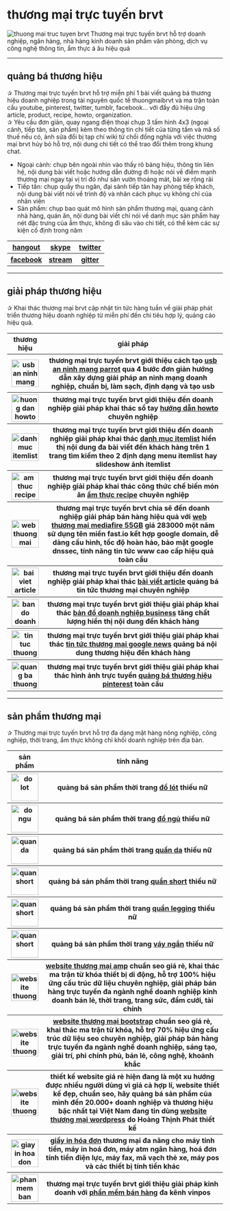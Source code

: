 # thương mại trực tuyến brvt
<img alt="thuong mai truc tuyen brvt" src="https://thuongmaitructuyenbrvt.imfast.io/anhthuongmai/bandothuongmaibrvt.jpg">
Thương mại trực tuyến brvt hỗ trợ doanh nghiệp, ngân hàng, nhà hàng kinh doanh sản phẩm văn phòng, dịch vụ công nghệ thông tin, ẩm thực á âu hiệu quả

<hr>

## quảng bá thương hiệu
&#10032; Thương mại trực tuyến brvt hỗ trợ miễn phí 1 bài viết quảng bá thương hiệu doanh nghiệp trong tài nguyên quốc tế thuongmaibrvt và ma trận toàn cầu youtube, pinterest, twitter, tumblr, facebook... với đầy đủ hiệu ứng article, product, recipe, howto, organization.<br>
&#10032; Yêu cầu đơn giản, quay ngang điện thoại chụp 3 tấm hình 4x3 (ngoại cảnh, tiếp tân, sản phẩm) kèm theo thông tin chi tiết của từng tấm và mã số thuế nếu có, ảnh sửa đổi bị tạp chí wiki từ chối đồng nghĩa với việc thương mại brvt hủy bỏ hỗ trợ, nội dung chi tiết có thể trao đổi thêm trong khung chat.<br>
<ul>
<li>Ngoại cảnh: chụp bên ngoài nhìn vào thấy rõ bảng hiệu, thông tin liên hệ, nội dung bài viết hoặc hướng dẫn đường đi hoặc nói về điểm mạnh thương mại ngay tại vị trí đó như sân vườn thoáng mát, bãi xe rộng rãi</li>
<li>Tiếp tân: chụp quầy thu ngân, đại sảnh tiếp tân hay phòng tiếp khách, nội dung bài viết nói về trình độ và nhân cách phục vụ không chỉ của nhân viên</li>
<li>Sản phẩm: chụp bao quát mô hình sản phẩm thương mại, quang cảnh nhà hàng, quán ăn, nội dung bài viết chỉ nói về danh mục sản phẩm hay nét đặc trưng của ẩm thực, không đi sâu vào chi tiết, có thể kèm các sự kiện cố định trong năm</li>
</ul>
<table style="width:100%;">
<tr>
<th><a href="https://hangouts.google.com/call/hqgbfrzomzcgjnfm6mupnqmq3ae" target="_blank">hangout</a></th>
<th><a href="https://join.skype.com/nFE0GoIAszSa" target="_blank">skype</a></th>
<th><a href="https://twitter.com/messages/compose?recipient_id=1226715199664615426&text=H%E1%BB%97%20tr%E1%BB%A3:%20" target="_blank">twitter</a></th>
</tr>
<tr>
<th><a href="https://m.me/thuongmaigithub" target="_blank">facebook</a></th>
<th><a href="https://www.youtube.com/watch?v=tzdC3wWVmIQ" target="_blank">stream</a></th>
<th><a href="https://gitter.im/thuong-mai-brvt/community?utm_source=badge&utm_medium=badge&utm_campaign=pr-badge" target="_blank">gitter</a></th>
</tr>
</table>

<hr>

## giải pháp thương hiệu
&#10032; Khai thác thương mại brvt cập nhật tin tức hàng tuần về giải pháp phát triển thương hiệu doanh nghiệp từ miễn phí đến chi tiêu hợp lý, quảng cáo hiệu quả.
<table style="width:100%;">
<tr>
<th>thương hiệu</th>
<th>giải pháp</th>
</tr>
<tr>
<th><img alt="usb an ninh mang parrot" src="https://thuongmaitructuyenbrvt.imfast.io/anhthuongmai/anhtintucthuongmai/taousb.jpg" width="64px"></th>
<th>thương mại trực tuyến brvt giới thiệu cách tạo <a href="https://thuongmaitructuyenbrvt.github.io/tintucthuongmai/usb-an-ninh-mang-parrot.html" target="_blank" title="usb an ninh mạng parrot">usb an ninh mạng parrot</a> qua 4 bước đơn giản hướng dẫn xây dựng giải pháp an ninh mạng doanh nghiệp, chuẩn bị, làm sạch, định dạng và tạo usb</th>
</tr>
<tr>
<th><img alt="huong dan howto" src="https://thuongmaitructuyenbrvt.imfast.io/anhthuongmai/anhtintucthuongmai/howtostepanh.jpg" width="64px"></th>
<th>thương mại trực tuyến brvt giới thiệu đến doanh nghiệp giải pháp khai thác sổ tay <a href="#" target="_blank" title="hướng dẫn howto">hướng dẫn howto</a> chuyên nghiệp</th>
</tr>
<tr>
<th><img alt="danh muc itemlist" src="https://thuongmaitructuyenbrvt.imfast.io/anhthuongmai/anhtintucthuongmai/itemlist-hieuung.jpg" width="64px"></th>
<th>thương mại trực tuyến brvt giới thiệu đến doanh nghiệp giải pháp khai thác <a href="#" target="_blank" title="danh mục itemlist">danh mục itemlist</a> hiển thị nội dung đa bài viết đến khách hàng trên 1 trang tìm kiếm theo 2 định dạng menu itemlist hay slideshow ảnh itemlist</th>
</tr>
<tr>
<th><img alt="am thuc recipe" src="https://thuongmaitructuyenbrvt.imfast.io/anhthuongmai/anhtintucthuongmai/amthucrecipe.jpg" width="64px"></th>
<th>thương mại trực tuyến brvt giới thiệu đến doanh nghiệp giải pháp khai thác công thức chế biến món ăn <a href="#" target="_blank" title="ẩm thực recipe">ẩm thực recipe</a> chuyên nghiệp</th>
</tr>
<tr>
<th><img alt="web thuong mai 55GB" src="https://thuongmaitructuyenbrvt.imfast.io/anhthuongmai/anhtintucthuongmai/mediafirehosting.jpg" width="64px"></th>
<th>thương mại trực tuyến brvt chia sẽ đến doanh nghiệp giải pháp bán hàng hiệu quả với <a href="#" target="_blank" title="web thương mại 55GB">web thương mại mediafire 55GB</a> giá 283000 một năm sử dụng tên miền fast.io kết hợp google domain, dễ dàng cấu hình, tốc độ hoàn hảo, bảo mật google dnssec, tính năng tin tức www cao cấp hiệu quả toàn cầu</th>
</tr>
<tr>
<th><img alt="bai viet article" src="https://thuongmaitructuyenbrvt.imfast.io/anhthuongmai/anhtintucthuongmai/articlestoriesreview.jpg" width="64px"></th>
<th>thương mại trực tuyến brvt giới thiệu đến doanh nghiệp giải pháp khai thác <a href="#" target="_blank" title="bài viết article">bài viết article</a> quảng bá tin tức thương mại chuyên nghiệp</th>
</tr>
<tr>
<th><img alt="ban do doanh nghiep business" src="https://thuongmaitructuyenbrvt.imfast.io/anhthuongmai/anhtintucthuongmai/googlebusinessvideo.jpg" width="64px"></th>
<th>thương mại trực tuyến brvt giới thiệu giải pháp khai thác <a href="#" target="_blank" title="bản đồ doanh nghiệp business">bản đồ doanh nghiệp business</a> tăng chất lượng hiển thị nội dung đến khách hàng</th>
</tr>
<tr>
<th><img alt="tin tuc thuong mai google news" src="https://thuongmaitructuyenbrvt.imfast.io/anhthuongmai/anhtintucthuongmai/googlepublishnews.jpg" width="64px"></th>
<th>thương mại trực tuyến brvt giới thiệu giải pháp khai thác <a href="#" target="_blank" title="tin tức thương mại google news">tin tức thương mại google news</a> quảng bá nội dung thương hiệu đến khách hàng</th>
</tr>
<tr>
<th><img alt="quang ba thuong hieu pinterest" src="https://thuongmaitructuyenbrvt.imfast.io/anhthuongmai/anhtintucthuongmai/thuongmaipinterest.jpg" width="64px"></th>
<th>thương mại trực tuyến brvt giới thiệu giải pháp khai thác hình ảnh trực tuyến <a href="#" target="_blank" title="quảng bá thương hiệu pinterest">quảng bá thương hiệu pinterest</a> toàn cầu</th>
</tr>
</table>

<hr>

## sản phẩm thương mại
&#10032; Thương mại trực tuyến brvt hỗ trợ đa dạng mặt hàng nông nghiệp, công nghiệp, thời trang, ẩm thực không chỉ khối doanh nghiệp trên địa bàn.
<table style="width:100%;">
<tr>
<th>sản phẩm</th>
<th>tính năng</th>
</tr>
<tr>
<th><img alt="do lot" src="https://thuongmaitructuyenbrvt.imfast.io/anhthuongmai/anhtintucthuongmai/dolot.jpg" width="64px"></th>
<th>quảng bá sản phẩm thời trang <a href="https://www.pinterest.com/pin/826832812826087876/" target="_blank" title="đồ lót">đồ lót</a> thiếu nữ</th>
</tr>
<tr>
<th><img alt="do ngu" src="https://thuongmaitructuyenbrvt.imfast.io/anhthuongmai/anhtintucthuongmai/dongu.jpg" width="64px"></th>
<th>quảng bá sản phẩm thời trang <a href="https://www.pinterest.com/pin/826832812826087265/" target="_blank" title="đồ ngủ">đồ ngủ</a> thiếu nữ</th>
</tr>
<tr>
<th><img alt="quan da" src="https://thuongmaitructuyenbrvt.imfast.io/anhthuongmai/anhtintucthuongmai/quanda.jpg" width="64px"></th>
<th>quảng bá sản phẩm thời trang <a href="https://www.pinterest.com/pin/826832812826087954/" target="_blank" title="quần da">quần da</a> thiếu nữ</th>
</tr>
<tr>
<th><img alt="quan short" src="https://thuongmaitructuyenbrvt.imfast.io/anhthuongmai/anhtintucthuongmai/shortjeans.jpg" width="64px"></th>
<th>quảng bá sản phẩm thời trang <a href="https://www.pinterest.com/pin/826832812826087632/" target="_blank" title="quần short">quần short</a> thiếu nữ</th>
</tr>
<tr>
<th><img alt="quan short" src="https://thuongmaitructuyenbrvt.imfast.io/anhthuongmai/anhtintucthuongmai/legging.jpg" width="64px"></th>
<th>quảng bá sản phẩm thời trang <a href="https://www.pinterest.com/pin/826832812826087551/" target="_blank" title="quần legging">quần legging</a> thiếu nữ</th>
</tr>
<tr>
<th><img alt="quan short" src="https://thuongmaitructuyenbrvt.imfast.io/anhthuongmai/anhtintucthuongmai/vayngan.jpg" width="64px"></th>
<th>quảng bá sản phẩm thời trang <a href="https://www.pinterest.com/pin/826832812826087405/" target="_blank" title="váy ngắn">váy ngắn</a> thiếu nữ</th>
</tr>
<tr>
<th><img alt="website thuong mai amp" src="https://thuongmaitructuyenbrvt.imfast.io/anhthuongmai/anhsanpham/mobiledamcuoi.jpg" width="64px"></th>
<th><a href="https://thuongmaitructuyenbrvt.github.io/sanphamthuongmai/website-thuong-mai-amp.html" target="_blank" title="website thương mại amp">website thương mại amp</a> chuẩn seo giá rẻ, khai thác ma trận từ khóa thiết bị di động, hỗ trợ 100% hiệu ứng cấu trúc dữ liệu chuyên nghiệp, giải pháp bán hàng trực tuyến đa ngành nghề doanh nghiệp kinh doanh bán lẻ, thời trang, trang sức, đầm cưới, tài chính</th>
</tr>
<tr>
<th><img alt="website thuong mai bootstrap" src="https://thuongmaitructuyenbrvt.imfast.io/anhthuongmai/anhsanpham/entertainmentnecromancers.jpg" width="64px"></th>
<th><a href="https://thuongmaitructuyenbrvt.github.io/sanphamthuongmai/website-thuong-mai-bootstrap.html" target="_blank" title="website thương mại bootstrap">website thương mại bootstrap</a> chuẩn seo giá rẻ, khai thác ma trận từ khóa, hỗ trợ 70% hiệu ứng cấu trúc dữ liệu seo chuyên nghiệp, giải pháp bán hàng trực tuyến đa ngành nghề doanh nghiệp, sáng tạo, giải trí, phi chính phủ, bán lẻ, công nghệ, khoảnh khắc</th>
</tr>
<tr>
<th><img alt="website thuong mai wordpress" src="https://thuongmaitructuyenbrvt.imfast.io/anhthuongmai/anhhoangthinhphat/hoangthinhphatbanggia.jpg" width="64px"></th>
<th>thiết kế website giá rẻ hiện đang là một xu hướng được nhiều người dùng vì giá cả hợp lí, website thiết kế đẹp, chuẩn seo, hãy quảng bá sản phẩm của mình đến 20.000+ doanh nghiệp và thương hiệu bậc nhất tại Việt Nam đang tin dùng <a href="https://thuongmaitructuyenbrvt.github.io/hoangthinhphat/thiet-ke-website-thuong-mai-wordpress.html" target="_blank" title="website thương mại wordpress">website thương mại wordpress</a> do Hoàng Thịnh Phát thiết kế</th>
</tr>
<tr>
<th><img alt="giay in hoa don" src="https://thuongmaitructuyenbrvt.imfast.io/anhthuongmai/anhhoangthinhphat/giayinhoadon.jpg" width="64px"></th>
<th><a href="https://thuongmaitructuyenbrvt.github.io/hoangthinhphat/giay-in-hoa-don-thuong-mai.html" target="_blank" title="giấy in hóa đơn">giấy in hóa đơn</a> thương mại đa năng cho máy tính tiền, máy in hoá đơn, máy atm ngân hàng, hoá đơn tính tiền điện lực, máy fax, mã vạch thẻ xe, máy pos và các thiết bị tính tiền khác</th>
</tr>
<tr>
<th><img alt="phan mem ban hang" src="https://thuongmaitructuyenbrvt.imfast.io/anhthuongmai/anhhoangthinhphat/phanmemvinpos.jpg" width="64px"></th>
<th>thương mại trực tuyến brvt giới thiệu giải pháp kinh doanh với <a href="https://thuongmaitructuyenbrvt.github.io/hoangthinhphat/phan-mem-ban-hang.html" target="_blank" title="phần mềm bán hàng">phần mềm bán hàng</a> đa kênh vinpos</th>
</tr>
</table>

